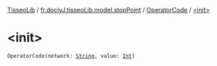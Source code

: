 [TisseoLib](../../index.md) / [fr.docjyJ.tisseoLib.model.stopPoint](../index.md) / [OperatorCode](index.md) / [&lt;init&gt;](./-init-.md)

# &lt;init&gt;

`OperatorCode(network: `[`String`](https://kotlinlang.org/api/latest/jvm/stdlib/kotlin/-string/index.html)`, value: `[`Int`](https://kotlinlang.org/api/latest/jvm/stdlib/kotlin/-int/index.html)`)`